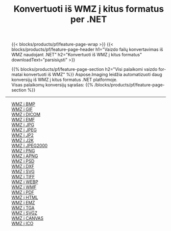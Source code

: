 ﻿---
title: Konvertuoti iš WMZ į kitus formatus per .NET 
weight: 3920
url: /lt/net/conversion/from/wmz 
lang: lt
langdirlevel: 2
locales: zh-hans,ja,it,ru,de,es,fr,nl,id,lt,pl,pt,vi,tr,ko,zh-hant,ar,hi,th,sv,cs,uk,he
description: Naudodami Aspose.Imaging galite lengvai konvertuoti iš WMZ į kitus formatus
---

{{< blocks/products/pf/feature-page-wrap >}}
{{< blocks/products/pf/feature-page-header h1="Vaizdo failų konvertavimas iš WMZ naudojant .NET" h2="Konvertuoti iš WMZ į kitus formatus" downloadText="parsisiųsti" >}}


{{% blocks/products/pf/feature-page-section  h2="Visi palaikomi vaizdo formatai konvertuoti iš WMZ" %}}
Aspose.Imaging leidžia automatizuoti daug konversijų iš WMZ į kitus formatus .NET platformoje.
<br/>
Visas palaikomų konversijų sąrašas:
{{% /blocks/products/pf/feature-page-section %}}
<div class="container-fluid productfamilypage bg-gray">
    <div class="convertypes bg-gray agp-content section">
        <div class="container">
		<hr style="margin-left:-20px;"/>
		<div class="row other-converters">
		    <div class='col-md-2 other-converter remove-lp remove-rp'><a href="/imaging/lt/net/conversion/wmz-to-bmp" >WMZ į BMP</a></div><div class='col-md-2 other-converter remove-lp remove-rp'><a href="/imaging/lt/net/conversion/wmz-to-gif" >WMZ į GIF</a></div><div class='col-md-2 other-converter remove-lp remove-rp'><a href="/imaging/lt/net/conversion/wmz-to-dicom" >WMZ į DICOM</a></div><div class='col-md-2 other-converter remove-lp remove-rp'><a href="/imaging/lt/net/conversion/wmz-to-emf" >WMZ į EMF</a></div><div class='col-md-2 other-converter remove-lp remove-rp'><a href="/imaging/lt/net/conversion/wmz-to-jpg" >WMZ į JPG</a></div><div class='col-md-2 other-converter remove-lp remove-rp'><a href="/imaging/lt/net/conversion/wmz-to-jpeg" >WMZ į JPEG</a></div><div class='col-md-2 other-converter remove-lp remove-rp'><a href="/imaging/lt/net/conversion/wmz-to-jp2" >WMZ į JP2</a></div><div class='col-md-2 other-converter remove-lp remove-rp'><a href="/imaging/lt/net/conversion/wmz-to-j2k" >WMZ į J2K</a></div><div class='col-md-2 other-converter remove-lp remove-rp'><a href="/imaging/lt/net/conversion/wmz-to-jpeg2000" >WMZ į JPEG2000</a></div><div class='col-md-2 other-converter remove-lp remove-rp'><a href="/imaging/lt/net/conversion/wmz-to-png" >WMZ į PNG</a></div><div class='col-md-2 other-converter remove-lp remove-rp'><a href="/imaging/lt/net/conversion/wmz-to-apng" >WMZ į APNG</a></div><div class='col-md-2 other-converter remove-lp remove-rp'><a href="/imaging/lt/net/conversion/wmz-to-psd" >WMZ į PSD</a></div><div class='col-md-2 other-converter remove-lp remove-rp'><a href="/imaging/lt/net/conversion/wmz-to-dxf" >WMZ į DXF</a></div><div class='col-md-2 other-converter remove-lp remove-rp'><a href="/imaging/lt/net/conversion/wmz-to-svg" >WMZ į SVG</a></div><div class='col-md-2 other-converter remove-lp remove-rp'><a href="/imaging/lt/net/conversion/wmz-to-tiff" >WMZ į TIFF</a></div><div class='col-md-2 other-converter remove-lp remove-rp'><a href="/imaging/lt/net/conversion/wmz-to-webp" >WMZ į WEBP</a></div><div class='col-md-2 other-converter remove-lp remove-rp'><a href="/imaging/lt/net/conversion/wmz-to-wmf" >WMZ į WMF</a></div><div class='col-md-2 other-converter remove-lp remove-rp'><a href="/imaging/lt/net/conversion/wmz-to-pdf" >WMZ į PDF</a></div><div class='col-md-2 other-converter remove-lp remove-rp'><a href="/imaging/lt/net/conversion/wmz-to-html" >WMZ į HTML</a></div><div class='col-md-2 other-converter remove-lp remove-rp'><a href="/imaging/lt/net/conversion/wmz-to-emz" >WMZ į EMZ</a></div><div class='col-md-2 other-converter remove-lp remove-rp'><a href="/imaging/lt/net/conversion/wmz-to-tga" >WMZ į TGA</a></div><div class='col-md-2 other-converter remove-lp remove-rp'><a href="/imaging/lt/net/conversion/wmz-to-svgz" >WMZ į SVGZ</a></div><div class='col-md-2 other-converter remove-lp remove-rp'><a href="/imaging/lt/net/conversion/wmz-to-canvas" >WMZ į CANVAS</a></div><div class='col-md-2 other-converter remove-lp remove-rp'><a href="/imaging/lt/net/conversion/wmz-to-ico" >WMZ į ICO</a></div>
                </div>
        </div>
    </div>
</div>
<br/>

